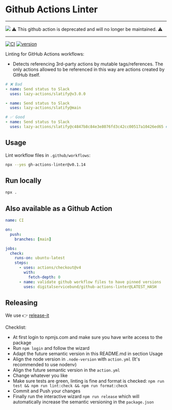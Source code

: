 # Github Actions Linter

---

![](https://camo.githubusercontent.com/ca21b63f789c7042bd0cbb1f972441c269a158afaeeac86f5800747323ea2431/68747470733a2f2f696d672e736869656c64732e696f2f62616467652f7374617475732d646570726563617465642d726564)
:warning: This github action is deprecated and will no longer be maintained. :warning:

---

[![CI](https://github.com/digitalservicebund/github-actions-linter/actions/workflows/ci.yml/badge.svg)](https://github.com/digitalservicebund/github-actions-linter/actions/workflows/ci.yml)
[![version](https://img.shields.io/npm/v/gh-actions-linter.svg)](https://www.npmjs.com/package/gh-actions-linter)

Linting for GitHub Actions workflows:

- Detects referencing 3rd-party actions by mutable tags/references. The only actions allowed to be referenced in this way are actions created by GitHub itself.

```yml
# ❌ Bad
- name: Send status to Slack
  uses: lazy-actions/slatify@v3.0.0

- name: Send status to Slack
  uses: lazy-actions/slatify@main

# ✅ Good
- name: Send status to Slack
  uses: lazy-actions/slatify@c4847b8c84e3e8076fd3c42cc00517a10426ed65 # == v3.0.0
```

## Usage

Lint workflow files in `.github/workflows`:

```bash
npx --yes gh-actions-linter@v0.1.14
```

## Run locally

```bash
npx .
```

## Also available as a Github Action

```yml
name: CI

on:
  push:
    branches: [main]

jobs:
  check:
    runs-on: ubuntu-latest
    steps:
      - uses: actions/checkout@v4
        with:
          fetch-depth: 0
      - name: validate github workflow files to have pinned versions
        uses: digitalservicebund/github-actions-linter@LATEST_HASH
```

## Releasing

We use 👉 [release-it](https://www.npmjs.com/package/release-it)

Checklist:

- At first login to npmjs.com and make sure you have write access to the package
- Run `npm login` and follow the wizard
- Adapt the future semantic version in this README.md in section Usage
- Align the node version in `.node-version` with `action.yml` (It's recommended to use nodenv)
- Align the future semantic version in the `action.yml`
- Change whatever you like
- Make sure tests are green, linting is fine and format is checked: `npm run test && npm run lint:check && npm run format:check`
- Commit and Push your changes
- Finally run the interactive wizard `npm run release` which will automatically increase the semantic versioning in the `package.json`
